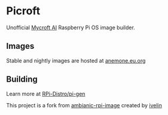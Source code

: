# Picroft

Unofficial [Mycroft AI](https://github.com/MycroftAI) Raspberry Pi OS image builder. 

## Images

Stable and nightly images are hosted at [anemone.eu.org](https://download.anemone.eu.org/picroft/)

## Building  

Learn more at [RPi-Distro/pi-gen](https://github.com/RPi-Distro/pi-gen)

This project is a fork from [ambianic-rpi-image](https://github.com/ambianic/ambianic-rpi-image) created by [ivelin](https://github.com/ivelin)
